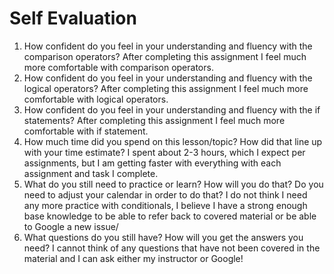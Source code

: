 # Self Evaluation

1. How confident do you feel in your understanding and fluency with the comparison operators?
After completing this assignment I feel much more comfortable with comparison operators.
1. How confident do you feel in your understanding and fluency with the logical operators?
After completing this assignment I feel much more comfortable with logical operators.
1. How confident do you feel in your understanding and fluency with the if statements?
After completing this assignment I feel much more comfortable with if statement.
1. How much time did you spend on this lesson/topic? How did that line up with your time estimate?
I spent about 2-3 hours, which I expect per assignments, but I am getting faster with everything with each assignment and task I complete.
1. What do you still need to practice or learn? How will you do that? Do you need to adjust your calendar in order to do that?
I do not think I need any more practice with conditionals, I believe I have a strong enough base knowledge to be able to refer back to covered material or be able to Google a new issue/
1. What questions do you still have? How will you get the answers you need?
I cannot think of any questions that have not been covered in the material and I can ask either my instructor or Google!
